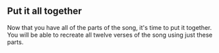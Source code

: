 ## Put it all together

Now that you have all of the parts of the song, it's time to put it together. You will be able to recreate all twelve verses of the song using just these parts.
